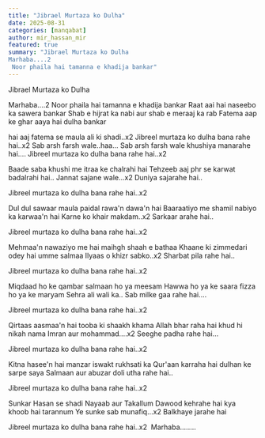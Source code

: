 ```yaml
---
title: "Jibrael Murtaza ko Dulha"
date: 2025-08-31
categories: [manqabat]
author: mir_hassan_mir
featured: true
summary: "Jibrael Murtaza ko Dulha  
Marhaba....2
 Noor phaila hai tamanna e khadija bankar"
---
```

Jibrael Murtaza ko Dulha 
  
Marhaba....2
 Noor phaila hai tamanna e khadija bankar
 Raat aai hai naseebo ka sawera bankar
 Shab e hijrat ka nabi aur shab e meraaj ka rab
 Fatema aap ke ghar aaya hai dulha bankar
 
 hai aaj fatema se maula ali ki shadi..x2
 Jibreel murtaza ko dulha bana rahe hai..x2
 Sab arsh farsh wale..haa...
 Sab arsh farsh wale khushiya manarahe hai....
 Jibreel murtaza ko dulha bana rahe hai..x2
 
 Baade saba khushi me itraa ke chalrahi hai
 Tehzeeb aaj phr se karwat badalrahi hai..
 Jannat sajane wale...x2
 Duniya sajarahe hai..
 
 Jibreel murtaza ko dulha bana rahe hai..x2
 
 Dul dul sawaar maula paidal rawa'n dawa'n hai
 Baaraatiyo me shamil nabiyo ka karwaa'n hai
 Karne ko khair makdam..x2
 Sarkaar arahe hai..
 
 Jibreel murtaza ko dulha bana rahe hai..x2
 
 Mehmaa'n nawaziyo me hai maihgh shaah e bathaa
 Khaane ki zimmedari odey hai umme salmaa
 Ilyaas o khizr sabko..x2
 Sharbat pila rahe hai..
 
 Jibreel murtaza ko dulha bana rahe hai..x2
 
 Miqdaad ho ke qambar salmaan ho ya meesam
 Hawwa ho ya ke saara fizza ho ya ke maryam
 Sehra ali wali ka..
 Sab milke gaa rahe hai....
 
 Jibreel murtaza ko dulha bana rahe hai..x2
 
 Qirtaas aasmaa'n hai tooba ki shaakh khama
 Allah bhar raha hai khud hi nikah nama
 Imran aur mohammad....x2
 Seeghe padha rahe hai...
 
 Jibreel murtaza ko dulha bana rahe hai..x2
 
 Kitna hasee'n hai manzar iswakt rukhsati ka
 Qur'aan karraha hai dulhan ke sarpe saya
 Salmaan aur abuzar doli utha rahe hai..
 
 Jibreel murtaza ko dulha bana rahe hai..x2
 
 Sunkar Hasan se shadi Nayaab aur Takallum
 Dawood kehrahe hai kya khoob hai tarannum
 Ye sunke sab munafiq...x2
 Balkhaye jarahe hai
 
 Jibreel murtaza ko dulha bana rahe hai..x2
 Marhaba........

